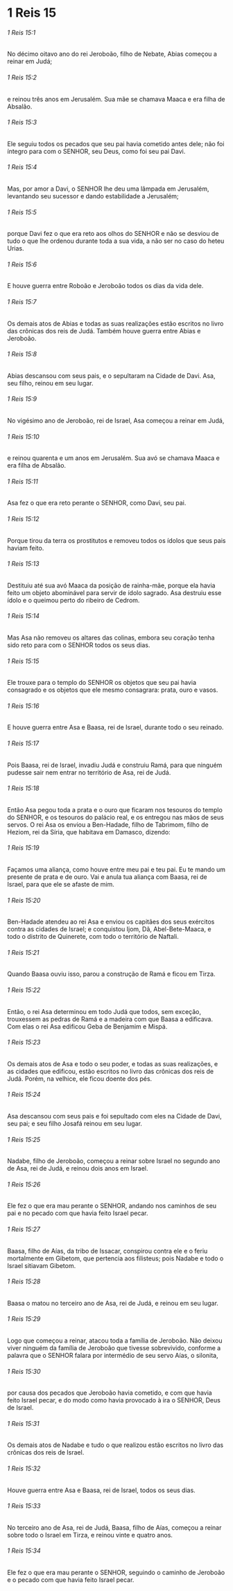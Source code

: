 # 1 Reis 15

###### 1 Reis 15:1

No décimo oitavo ano do rei Jeroboão, filho de Nebate, Abias começou a reinar em Judá;

###### 1 Reis 15:2

e reinou três anos em Jerusalém. Sua mãe se chamava Maaca e era filha de Absalão.

###### 1 Reis 15:3

Ele seguiu todos os pecados que seu pai havia cometido antes dele; não foi íntegro para com o SENHOR, seu Deus, como foi seu pai Davi.

###### 1 Reis 15:4

Mas, por amor a Davi, o SENHOR lhe deu uma lâmpada em Jerusalém, levantando seu sucessor e dando estabilidade a Jerusalém;

###### 1 Reis 15:5

porque Davi fez o que era reto aos olhos do SENHOR e não se desviou de tudo o que lhe ordenou durante toda a sua vida, a não ser no caso do heteu Urias.

###### 1 Reis 15:6

E houve guerra entre Roboão e Jeroboão todos os dias da vida dele.

###### 1 Reis 15:7

Os demais atos de Abias e todas as suas realizações estão escritos no livro das crônicas dos reis de Judá. Também houve guerra entre Abias e Jeroboão.

###### 1 Reis 15:8

Abias descansou com seus pais, e o sepultaram na Cidade de Davi. Asa, seu filho, reinou em seu lugar.

###### 1 Reis 15:9

No vigésimo ano de Jeroboão, rei de Israel, Asa começou a reinar em Judá,

###### 1 Reis 15:10

e reinou quarenta e um anos em Jerusalém. Sua avó se chamava Maaca e era filha de Absalão.

###### 1 Reis 15:11

Asa fez o que era reto perante o SENHOR, como Davi, seu pai.

###### 1 Reis 15:12

Porque tirou da terra os prostitutos e removeu todos os ídolos que seus pais haviam feito.

###### 1 Reis 15:13

Destituiu até sua avó Maaca da posição de rainha-mãe, porque ela havia feito um objeto abominável para servir de ídolo sagrado. Asa destruiu esse ídolo e o queimou perto do ribeiro de Cedrom.

###### 1 Reis 15:14

Mas Asa não removeu os altares das colinas, embora seu coração tenha sido reto para com o SENHOR todos os seus dias.

###### 1 Reis 15:15

Ele trouxe para o templo do SENHOR os objetos que seu pai havia consagrado e os objetos que ele mesmo consagrara: prata, ouro e vasos.

###### 1 Reis 15:16

E houve guerra entre Asa e Baasa, rei de Israel, durante todo o seu reinado.

###### 1 Reis 15:17

Pois Baasa, rei de Israel, invadiu Judá e construiu Ramá, para que ninguém pudesse sair nem entrar no território de Asa, rei de Judá.

###### 1 Reis 15:18

Então Asa pegou toda a prata e o ouro que ficaram nos tesouros do templo do SENHOR, e os tesouros do palácio real, e os entregou nas mãos de seus servos. O rei Asa os enviou a Ben-Hadade, filho de Tabrimom, filho de Heziom, rei da Síria, que habitava em Damasco, dizendo:

###### 1 Reis 15:19

Façamos uma aliança, como houve entre meu pai e teu pai. Eu te mando um presente de prata e de ouro. Vai e anula tua aliança com Baasa, rei de Israel, para que ele se afaste de mim.

###### 1 Reis 15:20

Ben-Hadade atendeu ao rei Asa e enviou os capitães dos seus exércitos contra as cidades de Israel; e conquistou Ijom, Dã, Abel-Bete-Maaca, e todo o distrito de Quinerete, com todo o território de Naftali.

###### 1 Reis 15:21

Quando Baasa ouviu isso, parou a construção de Ramá e ficou em Tirza.

###### 1 Reis 15:22

Então, o rei Asa determinou em todo Judá que todos, sem exceção, trouxessem as pedras de Ramá e a madeira com que Baasa a edificava. Com elas o rei Asa edificou Geba de Benjamim e Mispá.

###### 1 Reis 15:23

Os demais atos de Asa e todo o seu poder, e todas as suas realizações, e as cidades que edificou, estão escritos no livro das crônicas dos reis de Judá. Porém, na velhice, ele ficou doente dos pés.

###### 1 Reis 15:24

Asa descansou com seus pais e foi sepultado com eles na Cidade de Davi, seu pai; e seu filho Josafá reinou em seu lugar.

###### 1 Reis 15:25

Nadabe, filho de Jeroboão, começou a reinar sobre Israel no segundo ano de Asa, rei de Judá, e reinou dois anos em Israel.

###### 1 Reis 15:26

Ele fez o que era mau perante o SENHOR, andando nos caminhos de seu pai e no pecado com que havia feito Israel pecar.

###### 1 Reis 15:27

Baasa, filho de Aías, da tribo de Issacar, conspirou contra ele e o feriu mortalmente em Gibetom, que pertencia aos filisteus; pois Nadabe e todo o Israel sitiavam Gibetom.

###### 1 Reis 15:28

Baasa o matou no terceiro ano de Asa, rei de Judá, e reinou em seu lugar.

###### 1 Reis 15:29

Logo que começou a reinar, atacou toda a família de Jeroboão. Não deixou viver ninguém da família de Jeroboão que tivesse sobrevivido, conforme a palavra que o SENHOR falara por intermédio de seu servo Aías, o silonita,

###### 1 Reis 15:30

por causa dos pecados que Jeroboão havia cometido, e com que havia feito Israel pecar, e do modo como havia provocado à ira o SENHOR, Deus de Israel.

###### 1 Reis 15:31

Os demais atos de Nadabe e tudo o que realizou estão escritos no livro das crônicas dos reis de Israel.

###### 1 Reis 15:32

Houve guerra entre Asa e Baasa, rei de Israel, todos os seus dias.

###### 1 Reis 15:33

No terceiro ano de Asa, rei de Judá, Baasa, filho de Aías, começou a reinar sobre todo o Israel em Tirza, e reinou vinte e quatro anos.

###### 1 Reis 15:34

Ele fez o que era mau perante o SENHOR, seguindo o caminho de Jeroboão e o pecado com que havia feito Israel pecar.

